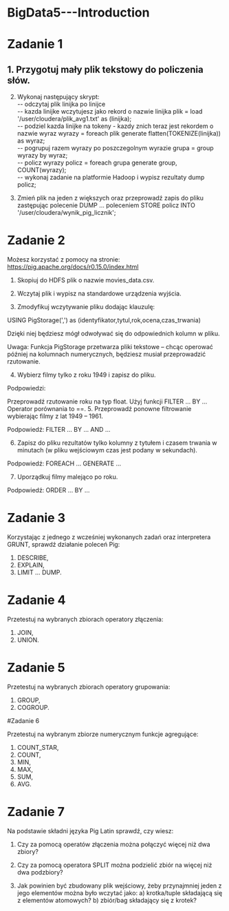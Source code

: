 # BigData5---Introduction

# Zadanie 1  

## 1. Przygotuj mały plik tekstowy do policzenia słów.  

2. Wykonaj następujący skrypt:  
-- odczytaj plik linijka po linijce  
-- kazda linijke wczytujesz jako rekord o nazwie linijka  plik = load '/user/cloudera/plik_avg1.txt' as (linijka);  
-- podziel kazda linijke na tokeny - kazdy znich teraz jest rekordem o nazwie wyraz  wyrazy = foreach plik generate flatten(TOKENIZE(linijka)) as wyraz;  
-- pogrupuj razem wyrazy po poszczegolnym wyrazie  grupa = group wyrazy by wyraz;  
-- policz wyrazy  policz = foreach grupa generate group, COUNT(wyrazy);  
-- wykonaj zadanie na platformie Hadoop i wypisz rezultaty  dump policz;  

3. Zmień plik na jeden z większych oraz przeprowadź zapis do pliku zastępując polecenie DUMP … poleceniem STORE policz INTO '/user/cloudera/wynik_pig_licznik';     

# Zadanie 2

Możesz korzystać z pomocy na stronie: https://pig.apache.org/docs/r0.15.0/index.html 

1. Skopiuj do HDFS plik o nazwie movies_data.csv.

2. Wczytaj plik i wypisz na standardowe urządzenia wyjścia.

3. Zmodyfikuj wczytywanie pliku dodając klauzulę:

USING PigStorage(',') as (identyfikator,tytul,rok,ocena,czas_trwania)

Dzięki niej będziesz mógł odwoływać się do odpowiednich kolumn w pliku.

Uwaga: Funkcja PigStorage przetwarza pliki tekstowe – chcąc operować później na kolumnach numerycznych, będziesz musiał przeprowadzić rzutowanie.

4. Wybierz filmy tylko z roku 1949 i zapisz do pliku.

Podpowiedzi:

Przeprowadź rzutowanie roku na typ float.
Użyj funkcji FILTER … BY …
Operator porównania to ==.
5. Przeprowadź ponowne filtrowanie wybierając filmy z lat 1949 – 1961.

Podpowiedź: FILTER … BY … AND …

6. Zapisz do pliku rezultatów tylko kolumny z tytułem i czasem trwania w minutach (w pliku wejściowym czas jest podany w sekundach).

Podpowiedź: FOREACH … GENERATE …

7. Uporządkuj filmy malejąco po roku.

Podpowiedź: ORDER … BY …


# Zadanie 3

Korzystając z jednego z wcześniej wykonanych zadań oraz interpretera GRUNT, sprawdź działanie poleceń Pig:
1. DESCRIBE,
2. EXPLAIN,
3. LIMIT … DUMP.

# Zadanie 4

Przetestuj na wybranych zbiorach operatory złączenia:
1. JOIN,
2. UNION.

# Zadanie 5

Przetestuj na wybranych zbiorach operatory grupowania:
1. GROUP,
2. COGROUP.

#Zadanie 6

Przetestuj na wybranym zbiorze numerycznym funkcje agregujące:
1. COUNT_STAR,
2. COUNT,
3. MIN,
4. MAX,
5. SUM,
6. AVG.

# Zadanie 7

Na podstawie składni języka Pig Latin sprawdź, czy wiesz:

1. Czy za pomocą operatów złączenia można połączyć więcej niż dwa zbiory?

2. Czy za pomocą operatora SPLIT można podzielić zbiór na więcej niż dwa podzbiory?

3. Jak powinien być zbudowany plik wejściowy, żeby przynajmniej jeden z jego elementów można było wczytać jako:
a) krotka/tuple składającą się z elementów atomowych? 
b) zbiór/bag składający się z krotek?

